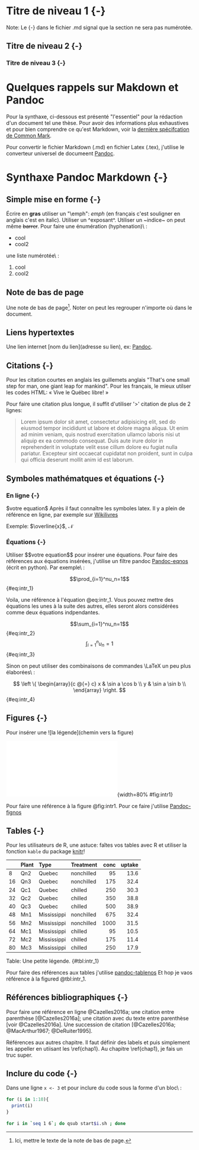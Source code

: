 # Titre de niveau 1 {-}

Note: Le \{-\} dans le fichier .md signal que la section ne sera pas numérotée.

## Titre de niveau 2 {-}

### Titre de niveau 3 {-}


# Quelques rappels sur Makdown et Pandoc

Pour la synthaxe, ci-dessous est présenté "l'essentiel"
pour la rédaction d'un document tel une thèse. Pour avoir des
informations plus exhaustives et pour bien comprendre ce qu'est Markdown, voir la [dernière spécifcation de Common Mark](http://spec.commonmark.org/0.25/).

Pour convertir le fichier Markdown (.md) en fichier Latex (.tex), j'utilise le converteur universel de documeent [Pandoc](http://pandoc.org).


# Synthaxe Pandoc Markdown {-}

## Simple mise en forme {-}

Écrire en **gras** utiliser un "\\emph": *emph* (en français c'est souligner
en anglais c'est en italic). Utiliser un ^exposant^.
Utiliser un ~indice~ on peut même ~~barrer~~.
Pour faire une énumération (hyphenation)\ :

- cool
- cool2

une liste numérotée\ :

1. cool
2. cool2


## Note de bas de page

Une note de bas de page[^cool]. Noter on peut les regrouper n'importe où  dans le document.

[^cool]: Ici, mettre le texte de la note de bas de page.


## Liens hypertextes

Une lien internet \[nom du lien\]\(adresse su lien\), ex: [Pandoc](http://pandoc.org).



## Citations {-}

Pour les citation courtes en anglais les guillemets anglais "That's one small
step for man, one giant leap for mankind". Pour les français, le mieux utilser
les codes HTML: &laquo; Vive le Québec libre!  &raquo;

Pour faire une citation plus longue, il suffit d'utiliser '\>' citation de plus de 2 lignes:

> Lorem ipsum dolor sit amet, consectetur adipisicing elit, sed do eiusmod tempor incididunt ut labore et dolore magna aliqua. Ut enim ad minim veniam, quis nostrud exercitation ullamco laboris nisi ut aliquip ex ea commodo consequat. Duis aute irure dolor in reprehenderit in voluptate velit esse cillum dolore eu fugiat nulla pariatur. Excepteur sint occaecat cupidatat non proident, sunt in culpa qui officia deserunt mollit anim id est laborum.




## Symboles mathématques et équations {-}

### En ligne {-}

\$votre equation\$ Après il faut connaître les symboles latex.
Il y a plein de référence en ligne, par exemple sur [Wikilivres](https://en.wikibooks.org/wiki/LaTeX/Mathematics)

Exemple: $\overline{x}$, $\mathcal{N}$




### Équations {-}

Utiliser \$\$votre equation\$\$ pour insérer une équations.
Pour faire des références aux équations insérées, j'utilise un filtre
pandoc [Pandoc-eqnos](https://github.com/tomduck/pandoc-eqnos) (écrit en python).
Par exemple\ :

$$\prod_{i=1}^nu_n=1$$ {#eq:intr_1}

Voila, une référence à l'équation @eq:intr_1. Vous pouvez mettre des équations
les unes à la suite des autres, elles seront alors considérées comme deux
équations indpendantes.

$$\sum_{i=1}^nu_n=1$$ {#eq:intr_2}
$$\int_{i=1}^nu_n=1$$ {#eq:intr_3}

Sinon on peut utiliser des combinaisons de commandes \LaTeX un peu plus élaborées\ :

$$
\left \{
\begin{array}{c @{=} c}
    x & \sin a \cos b \\
    y & \sin a \sin b \\
\end{array}
\right.
$$ {#eq:intr_4}


## Figures {-}

Pour insérer une \!\[la légende\]\(chemin vers la figure\)

![Une petite figure](fig/fig1.pdf){width=80% #fig:intr1}

Pour faire une référence à la figure @fig:intr1. Pour ce faire j'utilise
[Pandoc-fignos](https://github.com/tomduck/pandoc-fignos)


## Tables {-}

Pour les utilisateurs de R, une astuce: faîtes vos tables avec R et utiliser la fonction `kable` du package [knitr](http://yihui.name/knitr/)!

|   |Plant |Type        |Treatment  | conc| uptake|
|:--|:-----|:-----------|:----------|----:|------:|
|8  |Qn2   |Quebec      |nonchilled |   95|   13.6|
|16 |Qn3   |Quebec      |nonchilled |  175|   32.4|
|24 |Qc1   |Quebec      |chilled    |  250|   30.3|
|32 |Qc2   |Quebec      |chilled    |  350|   38.8|
|40 |Qc3   |Quebec      |chilled    |  500|   38.9|
|48 |Mn1   |Mississippi |nonchilled |  675|   32.4|
|56 |Mn2   |Mississippi |nonchilled | 1000|   31.5|
|64 |Mc1   |Mississippi |chilled    |   95|   10.5|
|72 |Mc2   |Mississippi |chilled    |  175|   11.4|
|80 |Mc3   |Mississippi |chilled    |  250|   17.9|
Table: Une petite légende. {#tbl:intr_1}

Pour faire des références aux tables j'utilise [pandoc-tablenos](https://github.com/tomduck/pandoc-tablenos)
Et hop je vaos référence à la figured @tbl:intr_1.




## Références bibliographiques {-}

Pour faire une référence en ligne @Cazelles2016a; une citation entre
parenthèse [@Cazelles2016a]; une citation avec du texte entre parenthèse
[voir @Cazelles2016a]. Une succession de citation [@Cazelles2016a;
@MacArthur1967; @DeRuiter1995].

Références aux autres chapitre. Il faut définir des labels et puis simplement
les appeller en utiisant les \\ref{chap1}. Au chapitre \ref{chap1}, je fais un
truc super.


## Inclure du code {-}

Dans une ligne `x <- 3` et pour inclure du code sous la forme d'un bloc\ :

```R
for (i in 1:10){
  print(i)
}
```

```bash
for i in `seq 1 6`; do qsub start$i.sh ; done
```
